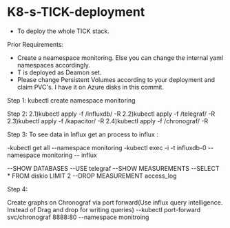 # K8-s-TICK-deployment
- To deploy the whole TICK stack. 

Prior Requirements:  
- Create a neamespace monitoring. Else you can change the internal yaml namespaces accordingly.
- T is deployed as Deamon set.
- Please change Persistent Volumes according to your deployment and claim PVC's. I have it on Azure disks in this commit.

Step 1:
kubectl create namespace monitoring

Step 2:
2.1)kubectl apply -f /influxdb/ -R
2.2)kubectl apply -f /telegraf/ -R
2.3)kubectl apply -f /kapacitor/ -R
2.4)kubectl apply -f /chronograf/ -R

Step 3:
To see data in Influx get an process to influx :

-kubectl get all --namespace monitoring
-kubectl exec -i -t influxdb-0 --namespace monitoring -- influx

--SHOW DATABASES
--USE telegraf
--SHOW MEASUREMENTS
--SELECT * FROM diskio LIMIT 2
--DROP MEASUREMENT access_log

Step 4:

Create graphs on Chronograf via port forward(Use influx query intelligence. Instead of Drag and drop for writing queries)
--kubectl port-forward svc/chronograf 8888:80 --namespace monitroing
